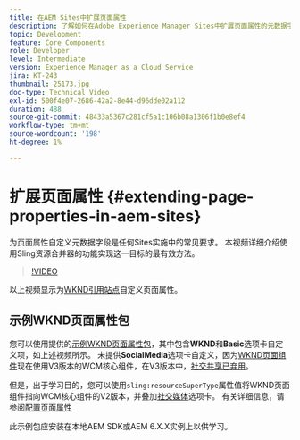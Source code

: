 ```yaml
---
title: 在AEM Sites中扩展页面属性
description: 了解如何在Adobe Experience Manager Sites中扩展页面属性的元数据字段。 本视频详细介绍使用Sling资源合并器的功能实现这一目标的最有效方法。
topic: Development
feature: Core Components
role: Developer
level: Intermediate
version: Experience Manager as a Cloud Service
jira: KT-243
thumbnail: 25173.jpg
doc-type: Technical Video
exl-id: 500f4e07-2686-42a2-8e44-d96dde02a112
duration: 488
source-git-commit: 48433a5367c281cf5a1c106b08a1306f1b0e8ef4
workflow-type: tm+mt
source-wordcount: '198'
ht-degree: 1%

---
```


# 扩展页面属性 {#extending-page-properties-in-aem-sites}

为页面属性自定义元数据字段是任何Sites实施中的常见要求。 本视频详细介绍使用Sling资源合并器的功能实现这一目标的最有效方法。

>[!VIDEO](https://video.tv.adobe.com/v/25173?quality=12&learn=on)

以上视频显示为[WKND引用站点](https://github.com/adobe/aem-guides-wknd)自定义页面属性。

## 示例WKND页面属性包

您可以使用提供的[示例WKND页面属性包](./assets/WKND-PageProperties-Example-Dialog-1.0.zip)，其中包含&#x200B;**WKND**&#x200B;和&#x200B;**Basic**&#x200B;选项卡自定义项，如上述视频所示。 未提供&#x200B;**SocialMedia**&#x200B;选项卡自定义，因为[WKND页面组件](https://github.com/adobe/aem-guides-wknd/blob/main/ui.apps/src/main/content/jcr_root/apps/wknd/components/page/.content.xml#L5)现在使用V3版本的WCM核心组件，在V3版本中，[社交共享已弃用](https://github.com/adobe/aem-core-wcm-components/pull/1930)。

但是，出于学习目的，您可以使用`sling:resourceSuperType`属性值将WKND页面组件指向WCM核心组件的V2版本，并叠加[社交媒体](https://github.com/adobe/aem-core-wcm-components/blob/main/content/src/content/jcr_root/apps/core/wcm/components/page/v2/page/_cq_dialog/.content.xml#L95)选项卡。 有关详细信息，请参阅[配置页面属性](https://experienceleague.adobe.com/docs/experience-manager-65/developing/extending-aem/page-properties-views.html?lang=zh-Hans#configuring-your-page-properties)

此示例包应安装在本地AEM SDK或AEM 6.X.X实例上以供学习。
